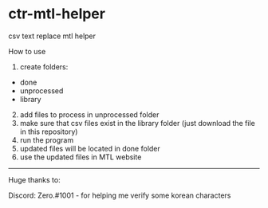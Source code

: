 # ctr-mtl-helper
csv text replace mtl helper

How to use
1. create folders:
- done
- unprocessed
- library
2. add files to process in unprocessed folder
3. make sure that csv files exist in the library folder (just download the file in this repository)
4. run the program
5. updated files will be located in done folder
6. use the updated files in MTL website

---
Huge thanks to:

Discord: Zero.#1001 - for helping me verify some korean characters
